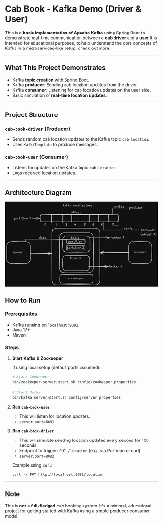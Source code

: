 # Cab Book - Kafka Demo (Driver & User)  

This is a **basic implementation of Apache Kafka** using Spring Boot to demonstrate real-time communication between a **cab driver** and a **user**.It is intended for educational purposes, to help understand the core concepts of Kafka in a
microservices-like setup, check out more.

---

## What This Project Demonstrates

- Kafka **topic creation** with Spring Boot.
- Kafka **producer**: Sending cab location updates from the driver.
- Kafka **consumer**: Listening for cab location updates on the user side.
- Basic simulation of **real-time location updates**.

---

## Project Structure

### `cab-book-driver` (Producer)

- Sends random cab location updates to the Kafka topic `cab-location`.
- Uses `KafkaTemplate` to produce messages.

### `cab-book-user` (Consumer)

- Listens for updates on the Kafka topic `cab-location`.
- Logs received location updates.

---

## Architecture Diagram

![Architecture Diagram](kafka-arch.png)

## How to Run

### Prerequisites

- [Kafka](https://kafka.apache.org/quickstart) running on `localhost:9092`
- Java 17+
- Maven

### Steps

1. **Start Kafka & Zookeeper**

   If using local setup (default ports assumed):
    ```bash
    # Start Zookeeper
    bin/zookeeper-server-start.sh config/zookeeper.properties

    # Start Kafka
    bin/kafka-server-start.sh config/server.properties
    ```

2. **Run `cab-book-user`**
    - This will listen for location updates.
    - `server.port=8081`

3. **Run `cab-book-driver`**
    - This will simulate sending location updates every second for 100 seconds.
    - Endpoint to trigger: `PUT /location` (e.g., via Postman or curl)
    - `server.port=8082`

   Example using `curl`:
   ```bash
   curl -X PUT http://localhost:8082/location

---

## Note

This is **not** a **full-fledged** cab booking system. It's a minimal, educational project for getting started with
Kafka using a simple producer-consumer model.
